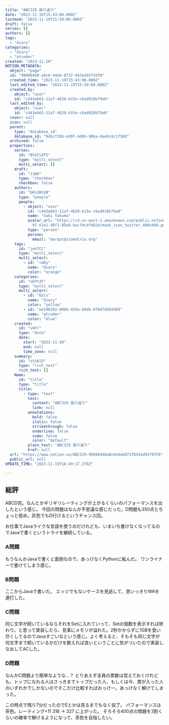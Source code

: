 ```yaml
---
title: "ABC329 振り返り"
date: "2023-11-19T15:43:00.000Z"
lastmod: "2023-11-19T15:59:00.000Z"
draft: false
series: []
authors: []
tags:
  - "diary"
categories:
  - "diary"
  - "atcoder"
created: "2023-11-20"
NOTION_METADATA:
  object: "page"
  id: "99080440-a8c6-44eb-8737-843ed92f93f0"
  created_time: "2023-11-19T15:43:00.000Z"
  last_edited_time: "2023-11-19T15:59:00.000Z"
  created_by:
    object: "user"
    id: "c443eb63-11a7-4629-b15e-c6ad918b79a0"
  last_edited_by:
    object: "user"
    id: "c443eb63-11a7-4629-b15e-c6ad918b79a0"
  cover: null
  icon: null
  parent:
    type: "database_id"
    database_id: "9dbcf20b-4d97-4d69-98ba-8ae9c8c1f58d"
  archived: false
  properties:
    series:
      id: "B%3C%3FS"
      type: "multi_select"
      multi_select: []
    draft:
      id: "JiWU"
      type: "checkbox"
      checkbox: false
    authors:
      id: "bK%3B%5B"
      type: "people"
      people:
        - object: "user"
          id: "c443eb63-11a7-4629-b15e-c6ad918b79a0"
          name: "Saki Yakumo"
          avatar_url: "https://s3-us-west-2.amazonaws.com/public.notion-static.com/3ad1c4\
            97-61e1-48f1-85e8-6acf4c4fdb2d/maoh_icon_twitter_400x400.png"
          type: "person"
          person:
            email: "marqut@ziomatrix.org"
    tags:
      id: "jw%7CC"
      type: "multi_select"
      multi_select:
        - id: "<aRy"
          name: "diary"
          color: "orange"
    categories:
      id: "nbY%3F"
      type: "multi_select"
      multi_select:
        - id: "EU|s"
          name: "diary"
          color: "yellow"
        - id: "ee190282-0968-419a-b0db-8f687dd93469"
          name: "atcoder"
          color: "blue"
    created:
      id: "vmFr"
      type: "date"
      date:
        start: "2023-11-20"
        end: null
        time_zone: null
    summary:
      id: "x%3AlD"
      type: "rich_text"
      rich_text: []
    Name:
      id: "title"
      type: "title"
      title:
        - type: "text"
          text:
            content: "ABC329 振り返り"
            link: null
          annotations:
            bold: false
            italic: false
            strikethrough: false
            underline: false
            code: false
            color: "default"
          plain_text: "ABC329 振り返り"
          href: null
  url: "https://www.notion.so/ABC329-99080440a8c644eb8737843ed92f93f0"
  public_url: null
UPDATE_TIME: "2023-11-19T16:49:17.276Z"

---
```

<link rel="stylesheet" href="https://cdn.jsdelivr.net/npm/katex@0.16.2/dist/katex.min.css" integrity="sha384-bYdxxUwYipFNohQlHt0bjN/LCpueqWz13HufFEV1SUatKs1cm4L6fFgCi1jT643X" crossorigin="anonymous">


## 総評


ABCD完。なんとかギリギリレーティングが上がるくらいのパフォーマンスを出したという感じ。
今回の問題はなんか不思議な感じだった。D問題も350点とちょっと低め。灰色でもD行けるというチャンス回。


お仕事でJavaライクな言語を使うのだけれども、いまいち書けなくなってるのでJavaで書くというトライを継続している。


### A問題


もうなんかJavaで書くと面倒なので、あっけなくPythonに転んだ。
ワンライナーで書けてしまう感じ。


### B問題


ここからJavaで書いた。 エッジでもないケースを見逃して、思いっきりWAを連打した。


### C問題


同じ文字が続いているならそれをSetに入れていって、Setの個数を表示すれば終わり。と思って実装したら、見事にメモリが溢れた。2秒かからずに1GBを食い尽くしてるのでJavaすごいなという感じ。よく考えると、そもそも同じ文字が何文字まで続いているかだけを数えれば良いということに気がついたので実装しなおしてACした。


### D問題


なんかC問題より簡単なような…？ とりあえず全員の票数は覚えておくけれども、トップになれる人はさっきまでトップだった人、もしくは今、票が入った人のいずれかでしかないのでそこだけ比較すればおっけー。あっけなく解けてしまった。


この時点で残り7分だったのでEとかは見るまでもなく投了。
パフォーマンスは茶色。レーティング+11 316 → 327 に上がった。
そろそろ400点の問題を3割くらいの確率で解けるようになって、茶色を目指したい。

